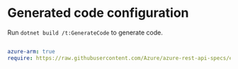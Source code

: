 # Generated code configuration

Run `dotnet build /t:GenerateCode` to generate code.

``` yaml

azure-arm: true
require: https://raw.githubusercontent.com/Azure/azure-rest-api-specs/e5bdbb00cf31e34dfaffe74432b80a110f86e06a/specification/managementgroups/resource-manager/readme.md
 

```